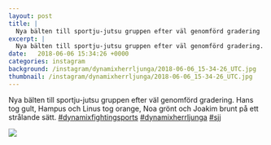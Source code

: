 ```yaml
---
layout: post
title: |
  Nya bälten till sportju-jutsu gruppen efter väl genomförd gradering
excerpt: |
  Nya bälten till sportju-jutsu gruppen efter väl genomförd gradering. Hans tog gult, Hampus och Linus tog orange, Noa grönt och Joakim brunt på ett strålande sätt.   
date:   2018-06-06 15:34:26 +0000
categories: instagram
background: /instagram/dynamixherrljunga/2018-06-06_15-34-26_UTC.jpg
thumbnail: /instagram/dynamixherrljunga/2018-06-06_15-34-26_UTC.jpg
---
```

Nya bälten till sportju-jutsu gruppen efter väl genomförd gradering. Hans tog gult, Hampus och Linus tog orange, Noa grönt och Joakim brunt på ett strålande sätt. [#dynamixfightingsports](https://www.instagram.com/explore/tags/dynamixfightingsports/) [#dynamixherrljunga](https://www.instagram.com/explore/tags/dynamixherrljunga/) [#sjj](https://www.instagram.com/explore/tags/sjj/)



<img src='/www-dynamix-herrljunga/instagram/dynamixherrljunga/2018-06-06_15-34-26_UTC.jpg' class='img-fluid' />
